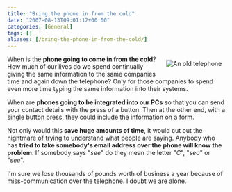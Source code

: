 ```yaml
---
title: "Bring the phone in from the cold"
date: "2007-08-13T09:01:12+00:00"
categories: [General]
tags: []
aliases: [/bring-the-phone-in-from-the-cold/]
---
```


<a href="/images/uploads/2007/08/telephone.png" title="An old telephone"><img src="/images/uploads/2007/08/telephone.png" alt="An old telephone" style="margin: 10px" align="right" /></a>

When is the <strong>phone going to come in from the cold</strong>? How much of our lives do we spend continually giving the same information to the same companies time and again down the telephone? Only for those companies to spend even more time typing the same information into their systems.

When are <strong>phones going to be integrated into our PCs</strong> so that you can send your contact details with the press of a button. Then at the other end, with a single button press, they could include the information on a form.

Not only would this <strong>save huge amounts of time</strong>, it would cut out the nightmare of trying to understand what people are saying. Anybody who has <strong>tried to take somebody's email address over the phone will know the problem</strong>. If somebody says "<em>see</em>" do they mean the letter "<em>C</em>", "<em>sea</em>" or "<em>see</em>".

I'm sure we lose thousands of pounds worth of business a year because of miss-communication over the telephone. I doubt we are alone.
